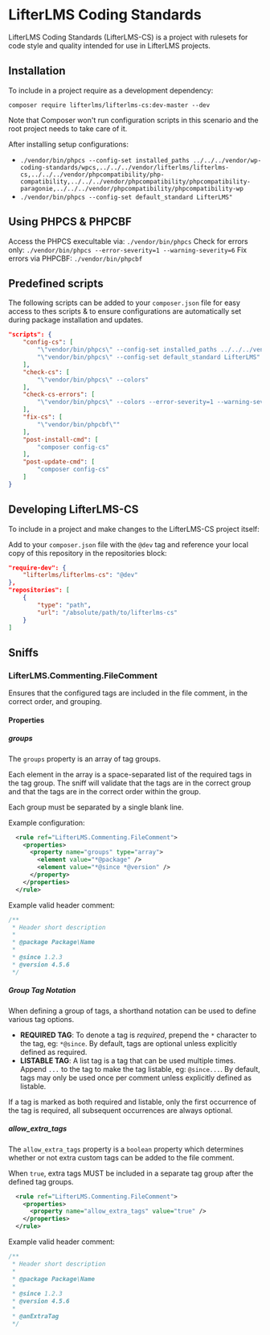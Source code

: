 LifterLMS Coding Standards
==========================

LifterLMS Coding Standards (LifterLMS-CS) is a project with rulesets for code style and quality intended for use in LifterLMS projects.


## Installation

To include in a project require as a development dependency:

`composer require lifterlms/lifterlms-cs:dev-master --dev`

Note that Composer won't run configuration scripts in this scenario and the root project needs to take care of it.

After installing setup configurations:

+ `./vendor/bin/phpcs --config-set installed_paths ../../../vendor/wp-coding-standards/wpcs,../../../vendor/lifterlms/lifterlms-cs,../../../vendor/phpcompatibility/php-compatibility,../../../vendor/phpcompatibility/phpcompatibility-paragonie,../../../vendor/phpcompatibility/phpcompatibility-wp`
+ `./vendor/bin/phpcs --config-set default_standard LifterLMS"`


## Using PHPCS & PHPCBF

Access the PHPCS execultable via: `./vendor/bin/phpcs`
Check for errors only: `./vendor/bin/phpcs --error-severity=1 --warning-severity=6`
Fix errors via PHPCBF: `./vendor/bin/phpcbf`


## Predefined scripts

The following scripts can be added to your `composer.json` file for easy access to thes scripts & to ensure configurations are automatically set during package installation and updates.

```json
"scripts": {
    "config-cs": [
        "\"vendor/bin/phpcs\" --config-set installed_paths ../../../vendor/wp-coding-standards/wpcs,../../../vendor/lifterlms/lifterlms-cs,../../../vendor/phpcompatibility/php-compatibility,../../../vendor/phpcompatibility/phpcompatibility-paragonie,../../../vendor/phpcompatibility/phpcompatibility-wp",
        "\"vendor/bin/phpcs\" --config-set default_standard LifterLMS"
    ],
    "check-cs": [
        "\"vendor/bin/phpcs\" --colors"
    ],
    "check-cs-errors": [
        "\"vendor/bin/phpcs\" --colors --error-severity=1 --warning-severity=6"
    ],
    "fix-cs": [
        "\"vendor/bin/phpcbf\""
    ],
    "post-install-cmd": [
        "composer config-cs"
    ],
    "post-update-cmd": [
        "composer config-cs"
    ]
}
```

## Developing LifterLMS-CS

To include in a project and make changes to the LifterLMS-CS project itself:

Add to your `composer.json` file with the `@dev` tag and reference your local copy of this repository in the repositories block:

```json
"require-dev": {
    "lifterlms/lifterlms-cs": "@dev"
},
"repositories": [
    {
        "type": "path",
        "url": "/absolute/path/to/lifterlms-cs"
    }
]
```

## Sniffs

### LifterLMS.Commenting.FileComment

Ensures that the configured tags are included in the file comment, in the correct order, and grouping.

#### Properties

##### groups

The `groups` property is an array of tag groups.

Each element in the array is a space-separated list of the required tags in the tag group. The sniff will validate that the tags are in the correct group and that the tags are in the correct order within the group.

Each group must be separated by a single blank line.

Example configuration:

```xml
  <rule ref="LifterLMS.Commenting.FileComment">
    <properties>
      <property name="groups" type="array">
        <element value="*@package" />
        <element value="*@since *@version" />
      </property>
    </properties>
  </rule>
```

Example valid header comment:

```php
/**
 * Header short description
 *
 * @package Package\Name
 *
 * @since 1.2.3
 * @version 4.5.6
 */
```

##### Group Tag Notation

When defining a group of tags, a shorthand notation can be used to define various tag options.

+ **REQUIRED TAG**: To denote a tag is *required*, prepend the `*` character to the tag, eg: `*@since`. By default, tags are optional unless explicitly defined as required.
+ **LISTABLE TAG**: A list tag is a tag that can be used multiple times. Append `...` to the tag to make the tag listable, eg: `@since...`. By default, tags may only be used once per comment unless explicitly defined as listable.

If a tag is marked as both required and listable, only the first occurrence of the tag is required, all subsequent occurrences are always optional.


##### allow_extra_tags

The `allow_extra_tags` property is a `boolean` property which determines whether or not extra custom tags can be added to the file comment.

When `true`, extra tags MUST be included in a separate tag group after the defined tag groups.

```xml
  <rule ref="LifterLMS.Commenting.FileComment">
    <properties>
      <property name="allow_extra_tags" value="true" />
    </properties>
  </rule>
```

Example valid header comment:

```php
/**
 * Header short description
 *
 * @package Package\Name
 *
 * @since 1.2.3
 * @version 4.5.6
 *
 * @anExtraTag
 */
```
